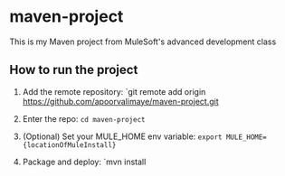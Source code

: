 # maven-project

This is my Maven project from MuleSoft's advanced development class

## How to run the project

1. Add the remote repository: `git remote add origin https://github.com/apoorvalimaye/maven-project.git

1. Enter the repo: `cd maven-project`

1. (Optional) Set your MULE_HOME env variable: `export MULE_HOME={locationOfMuleInstall}`

1. Package and deploy: `mvn install
